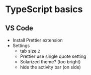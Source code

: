 # TypeScript basics
## VS Code
* Install Prettier extension
* Settings
    - tab size `2`
    - Prettier use single quote setting
    - Solarized theme? (too bright)
    - hide the activity bar (on side)
